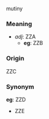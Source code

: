 mutiny
### Meaning
+ _adj_: ZZA
    + __eg__: ZZB

### Origin

ZZC

### Synonym

__eg__: ZZD

+ ZZE


